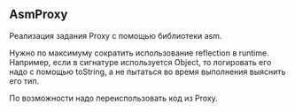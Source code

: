 ## AsmProxy

Реализация задания Proxy с помощью библиотеки asm.

Нужно по максимуму сократить использование reflection в runtime. Например, если в сигнатуре используется Object,
то логировать его надо с помощью toString, а не пытаться во время выполнения выяснить его тип.

По возможности надо переиспользовать код из Proxy.
